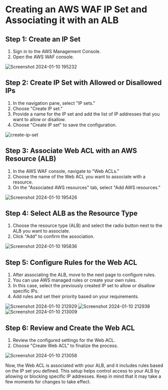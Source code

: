 # Creating an AWS WAF IP Set and Associating it with an ALB

## Step 1: Create an IP Set

1. Sign in to the AWS Management Console.
2. Open the AWS WAF console.

![Screenshot 2024-01-10 195232](https://github.com/Flairminds/blogs/assets/91743769/52a0d11d-7123-4c30-a3a2-1c122f93c4b5)

## Step 2: Create IP Set with Allowed or Disallowed IPs

1. In the navigation pane, select "IP sets."
2. Choose "Create IP set."
3. Provide a name for the IP set and add the list of IP addresses that you want to allow or disallow.
4. Choose "Create IP set" to save the configuration.

![create-ip-set](https://github.com/Flairminds/blogs/assets/91743769/230face0-43db-4369-9513-6726763df8db)

## Step 3: Associate Web ACL with an AWS Resource (ALB)

1. In the AWS WAF console, navigate to "Web ACLs."
2. Choose the name of the Web ACL you want to associate with a resource.
3. On the "Associated AWS resources" tab, select "Add AWS resources."

![Screenshot 2024-01-10 195426](https://github.com/Flairminds/blogs/assets/91743769/8b1c1507-948c-44dc-8252-7da5d63db37a)


## Step 4: Select ALB as the Resource Type

1. Choose the resource type (ALB) and select the radio button next to the ALB you want to associate.
2. Click "Add" to confirm the association.

![Screenshot 2024-01-10 195836](https://github.com/Flairminds/blogs/assets/91743769/80bcb8c4-13ef-42fe-a1e8-0b4b8b7c9766)


## Step 5: Configure Rules for the Web ACL

1. After associating the ALB, move to the next page to configure rules.
2. You can use AWS managed rules or create your own rules.
3. In this case, select the previously created IP set to allow or disallow specific IPs.
4. Add rules and set their priority based on your requirements.

![Screenshot 2024-01-10 212929](https://github.com/Flairminds/blogs/assets/91743769/4c625a92-f273-4dd2-8c3a-de712e1377d8)
![Screenshot 2024-01-10 212938](https://github.com/Flairminds/blogs/assets/91743769/31db826b-2cf7-4ba0-b5cf-ad8ad3d9d44a)
![Screenshot 2024-01-10 213009](https://github.com/Flairminds/blogs/assets/91743769/e5f00231-739c-4b9c-a59f-e827193c2410)

## Step 6: Review and Create the Web ACL

1. Review the configured settings for the Web ACL.
2. Choose "Create Web ACL" to finalize the process.

![Screenshot 2024-01-10 213058](https://github.com/Flairminds/blogs/assets/91743769/adf86e03-fa06-4c19-adfc-0c608a2b5ca4)

Now, the Web ACL is associated with your ALB, and it includes rules based on the IP set you defined. This setup helps control access to your ALB by allowing or blocking specific IP addresses. Keep in mind that it may take a few moments for changes to take effect.
